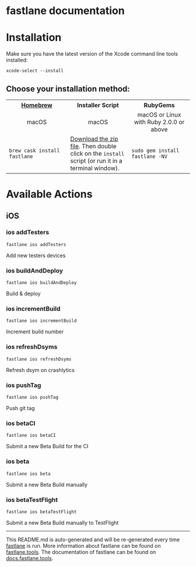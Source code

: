 fastlane documentation
================
# Installation

Make sure you have the latest version of the Xcode command line tools installed:

```
xcode-select --install
```

## Choose your installation method:

<table width="100%" >
<tr>
<th width="33%"><a href="http://brew.sh">Homebrew</a></th>
<th width="33%">Installer Script</th>
<th width="33%">RubyGems</th>
</tr>
<tr>
<td width="33%" align="center">macOS</td>
<td width="33%" align="center">macOS</td>
<td width="33%" align="center">macOS or Linux with Ruby 2.0.0 or above</td>
</tr>
<tr>
<td width="33%"><code>brew cask install fastlane</code></td>
<td width="33%"><a href="https://download.fastlane.tools">Download the zip file</a>. Then double click on the <code>install</code> script (or run it in a terminal window).</td>
<td width="33%"><code>sudo gem install fastlane -NV</code></td>
</tr>
</table>

# Available Actions
## iOS
### ios addTesters
```
fastlane ios addTesters
```
Add new testers devices
### ios buildAndDeploy
```
fastlane ios buildAndDeploy
```
Build & deploy
### ios incrementBuild
```
fastlane ios incrementBuild
```
Increment build number
### ios refreshDsyms
```
fastlane ios refreshDsyms
```
Refresh dsym on crashlytics
### ios pushTag
```
fastlane ios pushTag
```
Push git tag
### ios betaCI
```
fastlane ios betaCI
```
Submit a new Beta Build for the CI
### ios beta
```
fastlane ios beta
```
Submit a new Beta Build manually
### ios betaTestFlight
```
fastlane ios betaTestFlight
```
Submit a new Beta Build manually to TestFlight

----

This README.md is auto-generated and will be re-generated every time [fastlane](https://fastlane.tools) is run.
More information about fastlane can be found on [fastlane.tools](https://fastlane.tools).
The documentation of fastlane can be found on [docs.fastlane.tools](https://docs.fastlane.tools).

